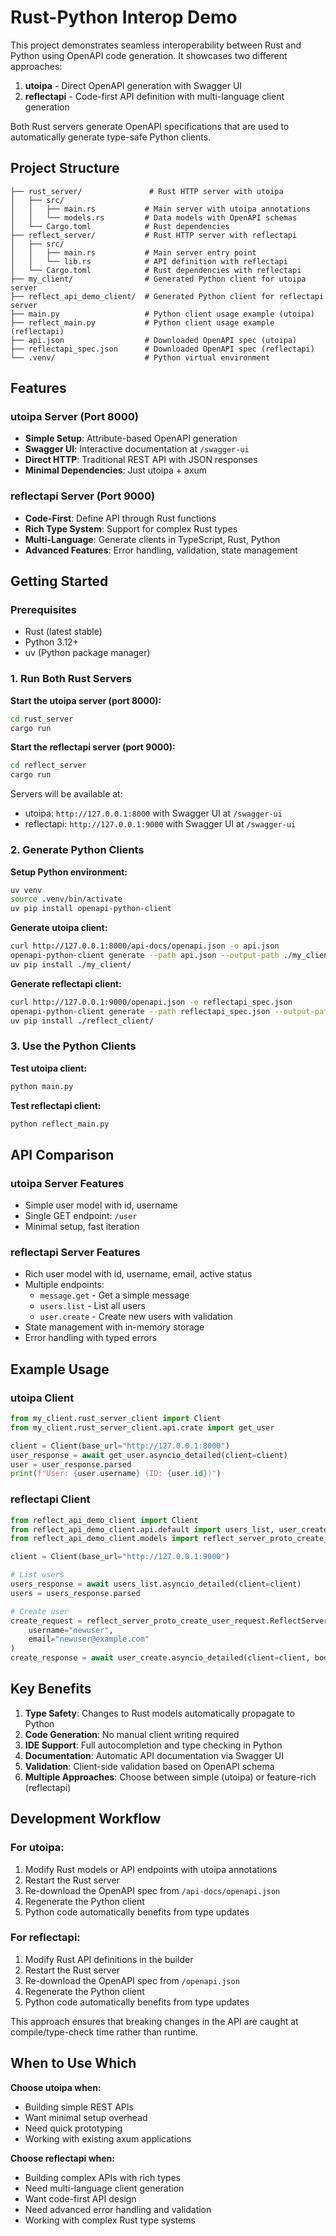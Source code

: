 # Rust-Python Interop Demo

This project demonstrates seamless interoperability between Rust and Python using OpenAPI code generation. It showcases two different approaches:

1. **utoipa** - Direct OpenAPI generation with Swagger UI
2. **reflectapi** - Code-first API definition with multi-language client generation

Both Rust servers generate OpenAPI specifications that are used to automatically generate type-safe Python clients.

## Project Structure

```
├── rust_server/               # Rust HTTP server with utoipa
│   ├── src/
│   │   ├── main.rs           # Main server with utoipa annotations
│   │   └── models.rs         # Data models with OpenAPI schemas
│   └── Cargo.toml            # Rust dependencies
├── reflect_server/           # Rust HTTP server with reflectapi
│   ├── src/
│   │   ├── main.rs           # Main server entry point
│   │   └── lib.rs            # API definition with reflectapi
│   └── Cargo.toml            # Rust dependencies with reflectapi
├── my_client/                # Generated Python client for utoipa server
├── reflect_api_demo_client/  # Generated Python client for reflectapi server
├── main.py                   # Python client usage example (utoipa)
├── reflect_main.py           # Python client usage example (reflectapi)
├── api.json                  # Downloaded OpenAPI spec (utoipa)
├── reflectapi_spec.json      # Downloaded OpenAPI spec (reflectapi)
└── .venv/                    # Python virtual environment
```

## Features

### utoipa Server (Port 8000)
- **Simple Setup**: Attribute-based OpenAPI generation
- **Swagger UI**: Interactive documentation at `/swagger-ui`
- **Direct HTTP**: Traditional REST API with JSON responses
- **Minimal Dependencies**: Just utoipa + axum

### reflectapi Server (Port 9000)
- **Code-First**: Define API through Rust functions
- **Rich Type System**: Support for complex Rust types
- **Multi-Language**: Generate clients in TypeScript, Rust, Python
- **Advanced Features**: Error handling, validation, state management

## Getting Started

### Prerequisites

- Rust (latest stable)
- Python 3.12+
- uv (Python package manager)

### 1. Run Both Rust Servers

**Start the utoipa server (port 8000):**
```bash
cd rust_server
cargo run
```

**Start the reflectapi server (port 9000):**
```bash
cd reflect_server
cargo run
```

Servers will be available at:
- utoipa: `http://127.0.0.1:8000` with Swagger UI at `/swagger-ui`
- reflectapi: `http://127.0.0.1:9000` with Swagger UI at `/swagger-ui`

### 2. Generate Python Clients

**Setup Python environment:**
```bash
uv venv
source .venv/bin/activate
uv pip install openapi-python-client
```

**Generate utoipa client:**
```bash
curl http://127.0.0.1:8000/api-docs/openapi.json -o api.json
openapi-python-client generate --path api.json --output-path ./my_client
uv pip install ./my_client/
```

**Generate reflectapi client:**
```bash
curl http://127.0.0.1:9000/openapi.json -o reflectapi_spec.json
openapi-python-client generate --path reflectapi_spec.json --output-path ./reflect_client
uv pip install ./reflect_client/
```

### 3. Use the Python Clients

**Test utoipa client:**
```bash
python main.py
```

**Test reflectapi client:**
```bash
python reflect_main.py
```

## API Comparison

### utoipa Server Features
- Simple user model with id, username
- Single GET endpoint: `/user`
- Minimal setup, fast iteration

### reflectapi Server Features
- Rich user model with id, username, email, active status
- Multiple endpoints:
  - `message.get` - Get a simple message
  - `users.list` - List all users
  - `user.create` - Create new users with validation
- State management with in-memory storage
- Error handling with typed errors

## Example Usage

### utoipa Client
```python
from my_client.rust_server_client import Client
from my_client.rust_server_client.api.crate import get_user

client = Client(base_url="http://127.0.0.1:8000")
user_response = await get_user.asyncio_detailed(client=client)
user = user_response.parsed
print(f"User: {user.username} (ID: {user.id})")
```

### reflectapi Client
```python
from reflect_api_demo_client import Client
from reflect_api_demo_client.api.default import users_list, user_create
from reflect_api_demo_client.models import reflect_server_proto_create_user_request

client = Client(base_url="http://127.0.0.1:9000")

# List users
users_response = await users_list.asyncio_detailed(client=client)
users = users_response.parsed

# Create user
create_request = reflect_server_proto_create_user_request.ReflectServerProtoCreateUserRequest(
    username="newuser",
    email="newuser@example.com"
)
create_response = await user_create.asyncio_detailed(client=client, body=create_request)
```

## Key Benefits

1. **Type Safety**: Changes to Rust models automatically propagate to Python
2. **Code Generation**: No manual client writing required
3. **IDE Support**: Full autocompletion and type checking in Python
4. **Documentation**: Automatic API documentation via Swagger UI
5. **Validation**: Client-side validation based on OpenAPI schema
6. **Multiple Approaches**: Choose between simple (utoipa) or feature-rich (reflectapi)

## Development Workflow

### For utoipa:
1. Modify Rust models or API endpoints with utoipa annotations
2. Restart the Rust server
3. Re-download the OpenAPI spec from `/api-docs/openapi.json`
4. Regenerate the Python client
5. Python code automatically benefits from type updates

### For reflectapi:
1. Modify Rust API definitions in the builder
2. Restart the Rust server
3. Re-download the OpenAPI spec from `/openapi.json`
4. Regenerate the Python client
5. Python code automatically benefits from type updates

This approach ensures that breaking changes in the API are caught at compile/type-check time rather than runtime.

## When to Use Which

**Choose utoipa when:**
- Building simple REST APIs
- Want minimal setup overhead
- Need quick prototyping
- Working with existing axum applications

**Choose reflectapi when:**
- Building complex APIs with rich types
- Need multi-language client generation
- Want code-first API design
- Need advanced error handling and validation
- Working with complex Rust type systems